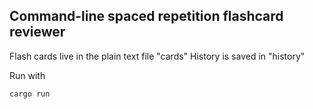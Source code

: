 ## Command-line spaced repetition flashcard reviewer

Flash cards live in the plain text file "cards"
History is saved in "history"

Run with

```
cargo run
```

